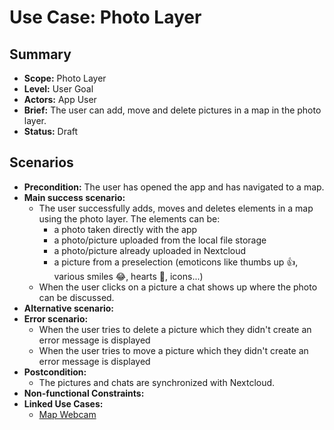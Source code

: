 # Use Case: Photo Layer

## Summary

- **Scope:** Photo Layer
- **Level:** User Goal
- **Actors:** App User
- **Brief:** The user can add, move and delete pictures in a map in the photo layer.
- **Status:** Draft

## Scenarios

- **Precondition:**
  The user has opened the app and has navigated to a map.
- **Main success scenario:**
  - The user successfully adds, moves and deletes elements in a map using the photo layer. The elements can be:
     - a photo taken directly with the app
     - a photo/picture uploaded from the local file storage
     - a photo/picture already uploaded in Nextcloud
     - a picture from a preselection (emoticons like thumbs up 👍, various smiles 😂, hearts 💞, icons...)
  - When the user clicks on a picture a chat shows up where the photo can be discussed.
- **Alternative scenario:**
- **Error scenario:**
  - When the user tries to delete a picture which they didn't create an error message is displayed
  - When the user tries to move a picture which they didn't create an error message is displayed
- **Postcondition:**
  - The pictures and chats are synchronized with Nextcloud.
- **Non-functional Constraints:**
- **Linked Use Cases:**
  - [Map Webcam](./map_webcam.md)
